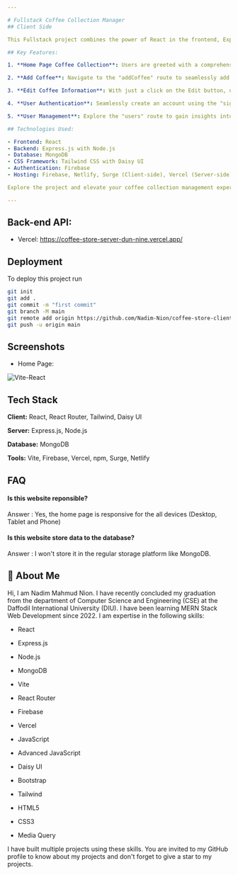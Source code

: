 ```yaml
---

# Fullstack Coffee Collection Manager
## Client Side 

This Fullstack project combines the power of React in the frontend, Express.js with Node.js in the backend, and MongoDB as the database, offering a seamless experience for managing your coffee collection. Leveraging Tailwind CSS with Daisy UI for sleek design, Firebase handles authentication, ensuring secure sign-in and sign-up functionalities. The project is hosted on Firebase, Netlify, and Surge for the client-side, and Vercel for the server-side, ensuring reliable deployment.

## Key Features:

1. **Home Page Coffee Collection**: Users are greeted with a comprehensive display of their coffee collection on the home page. They can effortlessly view, edit, or delete any coffee item, facilitating efficient management.

2. **Add Coffee**: Navigate to the "addCoffee" route to seamlessly add new coffee entries to your collection, enhancing its richness and diversity.

3. **Edit Coffee Information**: With just a click on the Edit button, users can modify the details of any coffee card, ensuring accuracy and relevance.

4. **User Authentication**: Seamlessly create an account using the "signup" route, and securely log in via the "signin" route, guaranteeing a personalized and secure experience.

5. **User Management**: Explore the "users" route to gain insights into all registered and logged-in users, fostering community engagement and collaboration.

## Technologies Used:

- Frontend: React
- Backend: Express.js with Node.js
- Database: MongoDB
- CSS Framework: Tailwind CSS with Daisy UI
- Authentication: Firebase
- Hosting: Firebase, Netlify, Surge (Client-side), Vercel (Server-side)

Explore the project and elevate your coffee collection management experience today!

---
```



## Back-end API: 

* Vercel: https://coffee-store-server-dun-nine.vercel.app/

## Deployment

To deploy this project run

```bash
git init
git add .
git commit -m "first commit"
git branch -M main
git remote add origin https://github.com/Nadim-Nion/coffee-store-client.git
git push -u origin main

```


## Screenshots

* Home Page:

![Vite-React](https://github.com/Nadim-Nion/coffee-store-client/assets/60613933/c3225a90-9302-4db9-b2b2-f32e38cd46e2)

## Tech Stack

**Client:** React, React Router, Tailwind, Daisy UI

**Server:** Express.js, Node.js

**Database:** MongoDB

**Tools:** Vite, Firebase, Vercel, npm, Surge, Netlify


## FAQ

#### Is this website reponsible?

Answer : Yes, the home page is responsive for the all devices (Desktop, Tablet and Phone)

#### Is this website store data to the database?

Answer : I won't store it in the regular storage platform like MongoDB.

## 🚀 About Me
Hi, I am Nadim Mahmud Nion. I have recently concluded my graduation from the department of Computer Science and Engineering (CSE) at the Daffodil International University (DIU). I have been learning MERN Stack Web Development since 2022. I am expertise in the following skills:

* React 

* Express.js 

* Node.js 

* MongoDB

* Vite

* React Router

* Firebase

* Vercel

* JavaScript

* Advanced JavaScript

* Daisy UI 

* Bootstrap

* Tailwind

* HTML5

* CSS3

* Media Query

I have built multiple projects using these skills. You are invited to my GitHub profile to know about my projects and don't forget to give a star to my projects.

